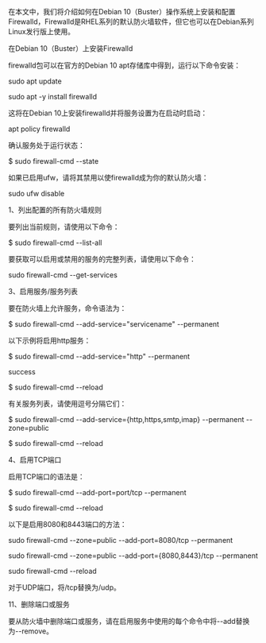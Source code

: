 
在本文中，我们将介绍如何在Debian 10（Buster）操作系统上安装和配置Firewalld，Firewalld是RHEL系列的默认防火墙软件，但它也可以在Debian系列Linux发行版上使用。

 

在Debian 10（Buster）上安装Firewalld

firewalld包可以在官方的Debian 10 apt存储库中得到，运行以下命令安装：

sudo apt update

sudo apt -y install firewalld

这将在Debian 10上安装firewalld并将服务设置为在启动时启动：

 apt policy firewalld

确认服务处于运行状态：

$ sudo firewall-cmd --state

如果已启用ufw，请将其禁用以使firewalld成为你的默认防火墙：

sudo ufw disable

1、列出配置的所有防火墙规则

要列出当前规则，请使用以下命令：

$ sudo firewall-cmd --list-all

要获取可以启用或禁用的服务的完整列表，请使用以下命令：

sudo firewall-cmd --get-services

3、启用服务/服务列表

要在防火墙上允许服务，命令语法为：

$ sudo firewall-cmd --add-service="servicename" --permanent

以下示例将启用http服务：

$ sudo firewall-cmd --add-service="http" --permanent

success

$ sudo firewall-cmd --reload

有关服务列表，请使用逗号分隔它们：

$ sudo firewall-cmd --add-service={http,https,smtp,imap} --permanent --zone=public

$ sudo firewall-cmd --reload

4、启用TCP端口

启用TCP端口的语法是：

$ sudo firewall-cmd --add-port=port/tcp --permanent

$ sudo firewall-cmd --reload

以下是启用8080和8443端口的方法：

sudo firewall-cmd --zone=public --add-port=8080/tcp --permanent

sudo firewall-cmd --zone=public --add-port={8080,8443}/tcp --permanent

sudo firewall-cmd --reload

对于UDP端口，将/tcp替换为/udp。


11、删除端口或服务

要从防火墙中删除端口或服务，请在启用服务中使用的每个命令中将--add替换为--remove。